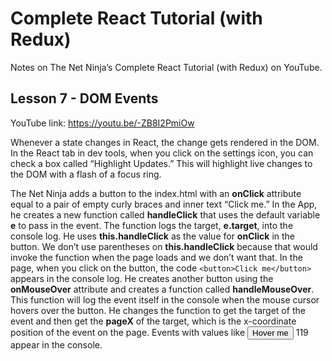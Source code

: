 # Complete React Tutorial (with Redux)

Notes on The Net Ninja’s Complete React Tutorial (with Redux) on YouTube.

## Lesson 7 - DOM Events

YouTube link: https://youtu.be/-ZB8I2PmiOw

Whenever a state changes in React, the change gets rendered in the DOM. In the React tab in dev tools, when you click on the settings icon, you can check a box called “Highlight Updates.” This will highlight live changes to the DOM with a flash of a focus ring.

The Net Ninja adds a button to the index.html with an __onClick__ attribute equal to a pair of empty curly braces and inner text “Click me.” In the App, he creates a new function called __handleClick__ that uses the default variable __e__ to pass in the event. The function logs the target, __e.target__, into the console log. He uses __this.handleClick__ as the value for __onClick__ in the button. We don’t use parentheses on __this.handleClick__ because that would invoke the function when the page loads and we don’t want that. In the page, when you click on the button, the code `<button>Click me</button>` appears in the console log. He creates another button using the __onMouseOver__ attribute and creates a function called __handleMouseOver__. This function will log the event itself in the console when the mouse cursor hovers over the button. He changes the function to get the target of the event and then get the __pageX__ of the target, which is the x-coordinate position of the event on the page. Events with values like <button>Hover me</button> 119 appear in the console.